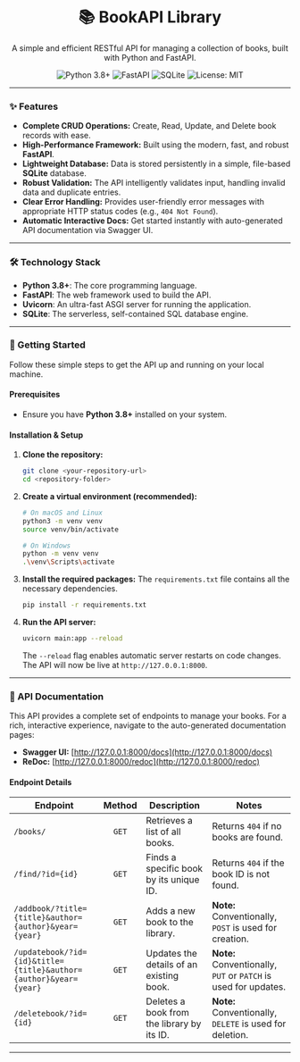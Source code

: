 <div align="center">
  <h1>📚 BookAPI Library </h1>
  <p>A simple and efficient RESTful API for managing a collection of books, built with Python and FastAPI.</p>
  <p>
    <img src="https://img.shields.io/badge/Python-3.8%2B-blue.svg?logo=python&logoColor=white" alt="Python 3.8+">
    <img src="https://img.shields.io/badge/FastAPI-005571.svg?logo=fastapi&logoColor=white" alt="FastAPI">
    <img src="https://img.shields.io/badge/SQLite-003B57.svg?logo=sqlite&logoColor=white" alt="SQLite">
    <img src="https://img.shields.io/badge/License-MIT-green.svg" alt="License: MIT">
  </p>
</div>

---

### ✨ Features

- **Complete CRUD Operations:** Create, Read, Update, and Delete book records with ease.
- **High-Performance Framework:** Built using the modern, fast, and robust **FastAPI**.
- **Lightweight Database:** Data is stored persistently in a simple, file-based **SQLite** database.
- **Robust Validation:** The API intelligently validates input, handling invalid data and duplicate entries.
- **Clear Error Handling:** Provides user-friendly error messages with appropriate HTTP status codes (e.g., `404 Not Found`).
- **Automatic Interactive Docs:** Get started instantly with auto-generated API documentation via Swagger UI.

---

### 🛠️ Technology Stack

- **Python 3.8+**: The core programming language.
- **FastAPI**: The web framework used to build the API.
- **Uvicorn**: An ultra-fast ASGI server for running the application.
- **SQLite**: The serverless, self-contained SQL database engine.

---

### 🚀 Getting Started

Follow these simple steps to get the API up and running on your local machine.

#### Prerequisites

- Ensure you have **Python 3.8+** installed on your system.

#### Installation & Setup

1.  **Clone the repository:**
    ```bash
    git clone <your-repository-url>
    cd <repository-folder>
    ```

2.  **Create a virtual environment (recommended):**
    ```bash
    # On macOS and Linux
    python3 -m venv venv
    source venv/bin/activate

    # On Windows
    python -m venv venv
    .\venv\Scripts\activate
    ```

3.  **Install the required packages:**
    The `requirements.txt` file contains all the necessary dependencies.
    ```bash
    pip install -r requirements.txt
    ```

4.  **Run the API server:**
    ```bash
    uvicorn main:app --reload
    ```
    The `--reload` flag enables automatic server restarts on code changes. The API will now be live at `http://127.0.0.1:8000`.

---

### 📖 API Documentation

This API provides a complete set of endpoints to manage your books. For a rich, interactive experience, navigate to the auto-generated documentation pages:

-   **Swagger UI:** [http://127.0.0.1:8000/docs](http://127.0.0.1:8000/docs)
-   **ReDoc:** [http://127.0.0.1:8000/redoc](http://127.0.0.1:8000/redoc)

#### Endpoint Details

| Endpoint                                       | Method | Description                                            | Notes                                                 |
| ---------------------------------------------- | :----: | ------------------------------------------------------ | ----------------------------------------------------- |
| `/books/`                                      |  `GET` | Retrieves a list of all books.                         | Returns `404` if no books are found.                  |
| `/find/?id={id}`                               |  `GET` | Finds a specific book by its unique ID.                | Returns `404` if the book ID is not found.            |
| `/addbook/?title={title}&author={author}&year={year}` |  `GET` | Adds a new book to the library.                        | **Note:** Conventionally, `POST` is used for creation. |
| `/updatebook/?id={id}&title={title}&author={author}&year={year}` | `GET` | Updates the details of an existing book.               | **Note:** Conventionally, `PUT` or `PATCH` is used for updates. |
| `/deletebook/?id={id}`                         |  `GET` | Deletes a book from the library by its ID.             | **Note:** Conventionally, `DELETE` is used for deletion. |

---

